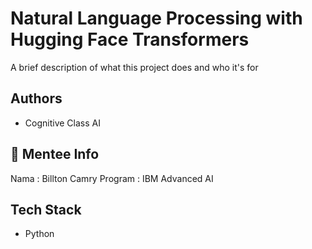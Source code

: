 
# Natural Language Processing with Hugging Face Transformers

A brief description of what this project does and who it's for


## Authors

- Cognitive Class AI



## 🚀 Mentee Info
Nama : Billton Camry
Program : IBM Advanced AI



## Tech Stack
- Python

